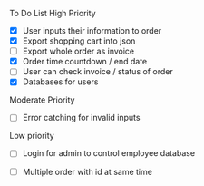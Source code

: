 To Do List
High Priority
- [x] User inputs their information to order
- [x] Export shopping cart into json
- [ ] Export whole order as invoice
- [x] Order time countdown / end date
- [ ] User can check invoice / status of order
- [x] Databases for users

Moderate Priority
- [ ] Error catching for invalid inputs

Low priority
- [ ] Login for admin to control employee database
- [ ] Multiple order with id at same time 

